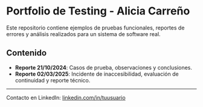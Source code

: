 # Portfolio de Testing - Alicia Carreño

Este repositorio contiene ejemplos de pruebas funcionales, reportes de errores y análisis realizados para un sistema de software real.

## Contenido

- **Reporte 21/10/2024**: Casos de prueba, observaciones y conclusiones.
- **Reporte 02/03/2025**: Incidente de inaccesibilidad, evaluación de continuidad y reporte técnico.

---
Contacto en LinkedIn: [linkedin.com/in/tuusuario](https://linkedin.com/in/tuusuario)
